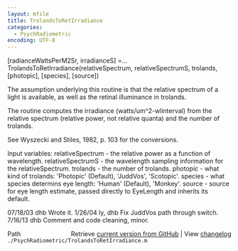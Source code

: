 ```yaml
---
layout: mfile
title: TrolandsToRetIrradiance
categories:
  - PsychRadiometric
encoding: UTF-8
---
```


\[radianceWattsPerM2Sr, irradianceS\] =...
    TrolandsToRetIrradiance\(relativeSpectrum, relativeSpectrumS, trolands, \[photopic\], \[species\], \[source\]\)

The assumption underlying this routine is that the relative spectrum of a light
is available, as well as the retinal illuminance in trolands.

The routine computes the irradiance \(watts/um^2-wlinterval\) from the relative spectrum
\(relative power, not relative quanta\) and the number of trolands.

See Wyszecki and Stiles, 1982, p. 103 for the conversions.

Input variables: relativeSpectrum - the relative power as a function of wavelength.
                 relativeSpectrumS - the wavelength sampling information for the relativeSpectrum.
                 trolands - the number of trolands.
                 photopic - what kind of trolands: 'Photopic' \(Default\), 'JuddVos', 'Scotopic'.
                 species - what species determins eye length: 'Human' \(Default\), 'Monkey'.
                 source - source for eye length estimate, passed directly to EyeLength and inherits its default.

07/18/03  dhb         Wrote it.
1/26/04   ly, dhb     Fix JuddVos path through switch.
7/16/13   dhb         Comment and code cleaning, minor.


<div class="code_header" style="text-align:right;">
  <span style="float:left;">Path&nbsp;&nbsp;</span> <span class="counter">Retrieve <a href=
  "https://raw.github.com/Psychtoolbox-3/Psychtoolbox-3/beta/./PsychRadiometric/TrolandsToRetIrradiance.m">current version from GitHub</a> | View <a href=
  "https://github.com/Psychtoolbox-3/Psychtoolbox-3/commits/beta/./PsychRadiometric/TrolandsToRetIrradiance.m">changelog</a></span>
</div>
<div class="code">
  <code>./PsychRadiometric/TrolandsToRetIrradiance.m</code>
</div>
